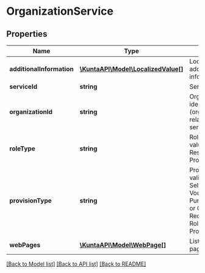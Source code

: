 # OrganizationService

## Properties
Name | Type | Description | Notes
------------ | ------------- | ------------- | -------------
**additionalInformation** | [**\KuntaAPI\Model\LocalizedValue[]**](LocalizedValue.md) | Localized list of additional information. | [optional] 
**serviceId** | **string** | Service identifier. | [optional] 
**organizationId** | **string** | Organization identifier (organization related to the service). | [optional] 
**roleType** | **string** | Role type, valid values Responsible or Producer. | [optional] 
**provisionType** | **string** | Provision type, valid values SelfProduced, VoucherServices, PurchaseServices or Other. Required if RoleType value is Producer. | [optional] 
**webPages** | [**\KuntaAPI\Model\WebPage[]**](WebPage.md) | List of web pages. | [optional] 

[[Back to Model list]](../README.md#documentation-for-models) [[Back to API list]](../README.md#documentation-for-api-endpoints) [[Back to README]](../README.md)


